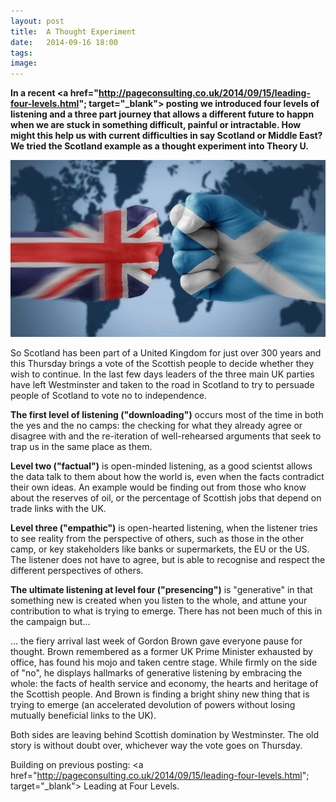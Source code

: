 ```yaml
---
layout: post
title:  A Thought Experiment
date:   2014-09-16 18:00
tags: 
image:
---
```


**In a recent <a href="http://pageconsulting.co.uk/2014/09/15/leading-four-levels.html"; target="_blank"> posting </a>we introduced four levels of listening and a three part journey that allows a different future to happn when we are stuck in something difficult, painful or intractable. How might this help us with current difficulties in say Scotland or Middle East? We tried the Scotland example as a thought experiment into Theory U.**

![](/libb/images/scotland-uk.jpg)

So Scotland has been part of a United Kingdom for just over 300 years and this Thursday brings a vote of the Scottish people to decide whether they wish to continue. In the last few days leaders of the three main UK parties have left Westminster and taken to the road in Scotland to try to persuade people of Scotland to vote no to independence.

<b>The first level of listening ("downloading")</b> occurs most of the time in both the yes and the no camps: the checking for what they already agree or disagree with and the re-iteration of well-rehearsed arguments that seek to trap us in the same place as them.

<b>Level two ("factual")</b> is open-minded listening, as a good scientst allows the data talk to them about how the world is, even when the facts contradict their own ideas. An example would be finding out from those who know about the reserves of oil, or the percentage of Scottish jobs that depend on trade links with the UK.  

<b>Level three ("empathic")</b> is open-hearted listening, when the listener tries to see reality from the perspective of others, such as those in the other camp, or key stakeholders like banks or supermarkets, the EU or the US. The listener does not have to agree, but is able to recognise and respect the different perspectives of others.

<b>The ultimate listening at level four ("presencing")</b> is "generative" in that something new is created when you listen to the whole, and attune your contribution to what is trying to emerge. There has not been much of this in the campaign but...

... the fiery arrival last week of Gordon Brown gave everyone pause for thought. Brown remembered as a former UK Prime Minister exhausted by office, has found his mojo and taken centre stage. While firmly on the side of "no", he displays hallmarks of generative listening by embracing the whole: the facts of health service and economy, the hearts and heritage of the Scottish people. And Brown is finding a bright shiny new thing that is trying to emerge (an accelerated devolution of powers without losing mutually beneficial links to the UK). 

Both sides are leaving behind Scottish domination by Westminster. The old story is without doubt over, whichever way the vote goes on Thursday.      

Building on previous posting: <a href="http://pageconsulting.co.uk/2014/09/15/leading-four-levels.html"; target="_blank"> Leading at Four Levels. </a>









